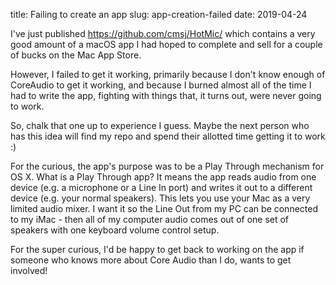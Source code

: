 title: Failing to create an app
slug: app-creation-failed
date: 2019-04-24


I've just published https://github.com/cmsj/HotMic/ which contains a very good amount of a macOS app I had hoped to complete and sell for a couple of bucks on the Mac App Store.

However, I failed to get it working, primarily because I don't know enough of CoreAudio to get it working, and because I burned almost all of the time I had to write the app, fighting with things that, it turns out, were never going to work.

So, chalk that one up to experience I guess. Maybe the next person who has this idea will find my repo and spend their allotted time getting it to work :)

For the curious, the app's purpose was to be a Play Through mechanism for OS X. What is a Play Through app? It means the app reads audio from one device (e.g. a microphone or a Line In port) and writes it out to a different device (e.g. your normal speakers). This lets you use your Mac as a very limited audio mixer. I want it so the Line Out from my PC can be connected to my iMac - then all of my computer audio comes out of one set of speakers with one keyboard volume control setup.

For the super curious, I'd be happy to get back to working on the app if someone who knows more about Core Audio than I do, wants to get involved!
